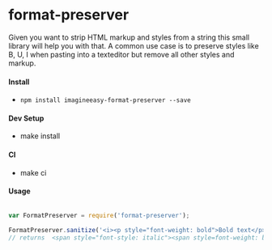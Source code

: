 # format-preserver

Given you want to strip HTML markup and styles from a string this small library will help you with that.
A common use case is to preserve styles like B, U, I when pasting into a texteditor but remove all other styles and markup.

#### Install

* `npm install imagineeasy-format-preserver --save`

#### Dev Setup

* make install

#### CI

* make ci

#### Usage

```js

var FormatPreserver = require('format-preserver');

FormatPreserver.sanitize('<i><p style="font-weight: bold">Bold text</p></i>');
// returns  <span style="font-style: italic"><span style=font-weight: bold>Italic Bold text</span></span>
